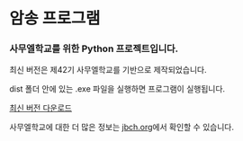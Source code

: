 # 암송 프로그램

### 사무엘학교를 위한 Python 프로젝트입니다.

최신 버전은 제42기 사무엘학교를 기반으로 제작되었습니다.

dist 폴더 안에 있는 .exe 파일을 실행하면 프로그램이 실행됩니다.

[최신 버전 다운로드](https://github.com/devRenio/Bible-verse-memorization/releases/download/42SS/samuel_memorization.exe)

사무엘학교에 대한 더 많은 정보는 [jbch.org](https://jbch.org)에서 확인할 수 있습니다.
